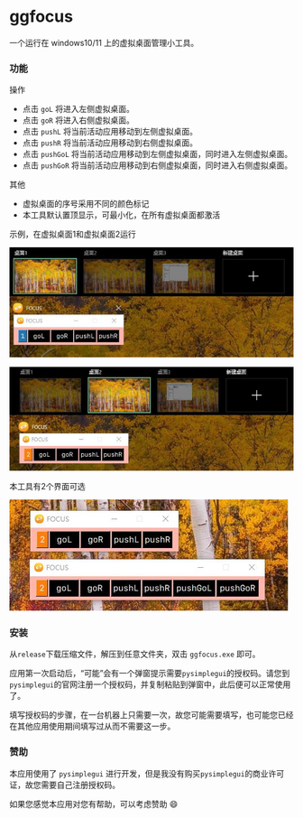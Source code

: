 <!-- 2024-10-17(Thu) -->

# ggfocus

一个运行在 windows10/11 上的虚拟桌面管理小工具。

### 功能

操作
- 点击 `goL` 将进入左侧虚拟桌面。
- 点击 `goR` 将进入右侧虚拟桌面。
- 点击 `pushL` 将当前活动应用移动到左侧虚拟桌面。
- 点击 `pushR` 将当前活动应用移动到右侧虚拟桌面。
- 点击 `pushGoL` 将当前活动应用移动到左侧虚拟桌面，同时进入左侧虚拟桌面。
- 点击 `pushGoR` 将当前活动应用移动到右侧虚拟桌面，同时进入右侧虚拟桌面。

其他
- 虚拟桌面的序号采用不同的颜色标记
- 本工具默认置顶显示，可最小化，在所有虚拟桌面都激活

示例，在虚拟桌面1和虚拟桌面2运行

![not exist](./figures/ui-01.jpg)

![not exist](./figures/ui-02.jpg)

本工具有2个界面可选

![not exist](./figures/ui-03.jpg)

### 安装

从`release`下载压缩文件，解压到任意文件夹，双击 `ggfocus.exe` 即可。

应用第一次启动后，“可能”会有一个弹窗提示需要`pysimplegui`的授权码。请您到`pysimplegui`的官网注册一个授权码，并复制粘贴到弹窗中，此后便可以正常使用了。

填写授权码的步骤，在一台机器上只需要一次，故您可能需要填写，也可能您已经在其他应用使用期间填写过从而不需要这一步。

### 赞助

本应用使用了 `pysimplegui` 进行开发，但是我没有购买`pysimplegui`的商业许可证，故您需要自己注册授权码。

如果您感觉本应用对您有帮助，可以考虑赞助 :smile:

